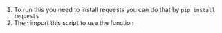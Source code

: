 1. To run this you need to install requests you can do that by ```pip install requests```
2. Then import this script to use the function
